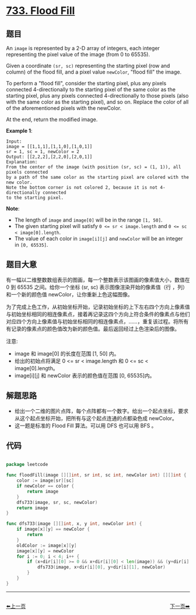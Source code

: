 # [733. Flood Fill](https://leetcode.com/problems/flood-fill/)


## 题目

An `image` is represented by a 2-D array of integers, each integer representing the pixel value of the image (from 0 to 65535).

Given a coordinate `(sr, sc)` representing the starting pixel (row and column) of the flood fill, and a pixel value `newColor`, "flood fill" the image.

To perform a "flood fill", consider the starting pixel, plus any pixels connected 4-directionally to the starting pixel of the same color as the starting pixel, plus any pixels connected 4-directionally to those pixels (also with the same color as the starting pixel), and so on. Replace the color of all of the aforementioned pixels with the newColor.

At the end, return the modified image.

**Example 1**:

    Input: 
    image = [[1,1,1],[1,1,0],[1,0,1]]
    sr = 1, sc = 1, newColor = 2
    Output: [[2,2,2],[2,2,0],[2,0,1]]
    Explanation: 
    From the center of the image (with position (sr, sc) = (1, 1)), all pixels connected 
    by a path of the same color as the starting pixel are colored with the new color.
    Note the bottom corner is not colored 2, because it is not 4-directionally connected
    to the starting pixel.

**Note**:

- The length of `image` and `image[0]` will be in the range `[1, 50]`.
- The given starting pixel will satisfy `0 <= sr < image.length` and `0 <= sc < image[0].length`.
- The value of each color in `image[i][j]` and `newColor` will be an integer in `[0, 65535]`.


## 题目大意

有一幅以二维整数数组表示的图画，每一个整数表示该图画的像素值大小，数值在 0 到 65535 之间。给你一个坐标 (sr, sc) 表示图像渲染开始的像素值（行 ，列）和一个新的颜色值 newColor，让你重新上色这幅图像。

为了完成上色工作，从初始坐标开始，记录初始坐标的上下左右四个方向上像素值与初始坐标相同的相连像素点，接着再记录这四个方向上符合条件的像素点与他们对应四个方向上像素值与初始坐标相同的相连像素点，……，重复该过程。将所有有记录的像素点的颜色值改为新的颜色值。最后返回经过上色渲染后的图像。

注意:

- image 和 image[0] 的长度在范围 [1, 50] 内。
- 给出的初始点将满足 0 <= sr < image.length 和 0 <= sc < image[0].length。
- image[i][j] 和 newColor 表示的颜色值在范围 [0, 65535]内。


## 解题思路


- 给出一个二维的图片点阵，每个点阵都有一个数字。给出一个起点坐标，要求从这个起点坐标开始，把所有与这个起点连通的点都染色成 newColor。
- 这一题是标准的 Flood Fill 算法。可以用 DFS 也可以用 BFS 。


## 代码

```go

package leetcode

func floodFill(image [][]int, sr int, sc int, newColor int) [][]int {
	color := image[sr][sc]
	if newColor == color {
		return image
	}
	dfs733(image, sr, sc, newColor)
	return image
}

func dfs733(image [][]int, x, y int, newColor int) {
	if image[x][y] == newColor {
		return
	}
	oldColor := image[x][y]
	image[x][y] = newColor
	for i := 0; i < 4; i++ {
		if (x+dir[i][0] >= 0 && x+dir[i][0] < len(image)) && (y+dir[i][1] >= 0 && y+dir[i][1] < len(image[0])) && image[x+dir[i][0]][y+dir[i][1]] == oldColor {
			dfs733(image, x+dir[i][0], y+dir[i][1], newColor)
		}
	}
}

```


----------------------------------------------
<div style="display: flex;justify-content: space-between;align-items: center;">
<p><a href="https://books.halfrost.com/leetcode/ChapterFour/0700~0799/0732.My-Calendar-III/">⬅️上一页</a></p>
<p><a href="https://books.halfrost.com/leetcode/ChapterFour/0700~0799/0735.Asteroid-Collision/">下一页➡️</a></p>
</div>
